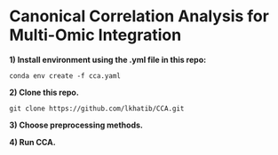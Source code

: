 # Canonical Correlation Analysis for Multi-Omic Integration

**1) Install environment using the .yml file in this repo:**

`conda env create -f cca.yaml`

**2) Clone this repo.**

`git clone https://github.com/lkhatib/CCA.git`

**3) Choose preprocessing methods.** 

**4) Run CCA.** 
